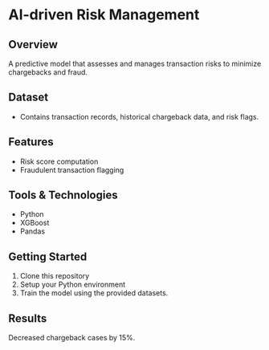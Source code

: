 # AI-driven Risk Management

## Overview
A predictive model that assesses and manages transaction risks to minimize chargebacks and fraud.

## Dataset
- Contains transaction records, historical chargeback data, and risk flags.
  
## Features
- Risk score computation
- Fraudulent transaction flagging

## Tools & Technologies
- Python
- XGBoost
- Pandas

## Getting Started
1. Clone this repository
2. Setup your Python environment
3. Train the model using the provided datasets.

## Results
Decreased chargeback cases by 15%.
